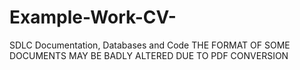 # Example-Work-CV-
SDLC Documentation, Databases and Code
THE FORMAT OF SOME DOCUMENTS MAY BE BADLY ALTERED DUE TO PDF CONVERSION
